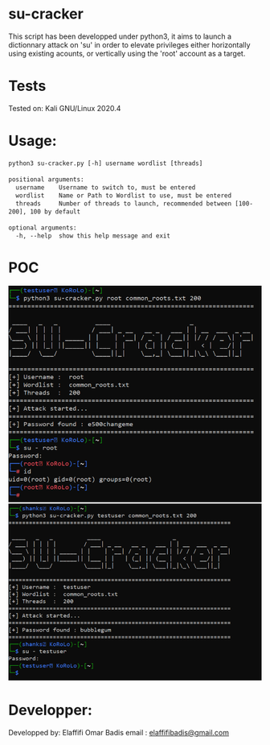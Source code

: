 # su-cracker
This script has been developped under python3, it aims to launch a dictionnary attack on 'su' in order to elevate privileges either horizontally using existing acounts, or vertically using the 'root' account as a target.

# Tests
Tested on: Kali GNU/Linux 2020.4 

# Usage:
```
python3 su-cracker.py [-h] username wordlist [threads]

positional arguments:
  username    Username to switch to, must be entered
  wordlist    Name or Path to Wordlist to use, must be entered
  threads     Number of threads to launch, recommended between [100-200], 100 by default

optional arguments:
  -h, --help  show this help message and exit
```

# POC
![alt text](https://github.com/5xshanks/su-cracker/blob/master/Test_root.png?raw=true)
![alt text](https://github.com/5xshanks/su-cracker/blob/master/Test_testuser.png?raw=true)


# Developper:
Developped by: Elaffifi Omar Badis
email        : elaffifibadis@gmail.com        
